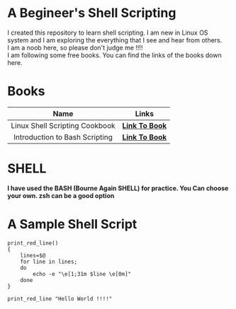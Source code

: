 # A Begineer's Shell Scripting

I created this repository to learn shell scripting. I am new in Linux OS system and I am exploring the everything that I see and hear from others.  
I am a noob here, so please don't judge me !!!!  
I am following some free books. You can find the links of the books down here.
# Books  
| Name | Links |  
|:----:|:-----:|  
|Linux Shell Scripting Cookbook | [**Link To Book**](https://fac.iitg.ac.in/asahu/cs241-2018/A3/Linux.Shell.Scripting.Cookbook.pdf) |  
|Introduction to Bash Scripting | [**Link To Book**](https://github.com/bobbyiliev/introduction-to-bash-scripting?tab=readme-ov-file) |  

# SHELL
**I have used the BASH (Bourne Again SHELL) for practice. You Can choose your own. zsh can be a good option**  

# A Sample Shell Script

```
print_red_line()
{
    lines=$@
    for line in lines;
    do
        echo -e "\e[1;31m $line \e[0m]"
    done
}

print_red_line "Hello World !!!!"
```


 
 

